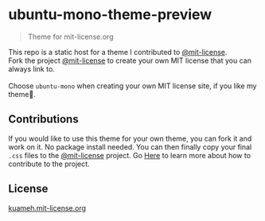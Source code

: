 # ubuntu-mono-theme-preview
> Theme for mit-license.org

This repo is a static host for a theme I contributed to [@mit-license](https://github.com/remy/mit-license).\
Fork the project [@mit-license](https://github.com/remy/mit-license) to create your own MIT license that you can always link to.\
\
Choose `ubuntu-mono` when creating your own MIT license site, if you like my theme🎉.

## Contributions
If you would like to use this theme for your own theme, you can fork it and work on it. No package install needed. You can then finally copy your final `.css` files to the [@mit-license](https://github.com/remy/mit-license) project.
Go [Here](https://github.com/remy/mit-license/blob/master/README.md) to learn more about how to contribute to the project.

## License
[kuameh.mit-license.org](https://kuameh.mit-license.org)
